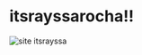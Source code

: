 # itsrayssarocha!!

![site itsrayssa](https://user-images.githubusercontent.com/106279151/171723326-b02f1fc1-808b-488f-a509-7527bec452c4.gif)

